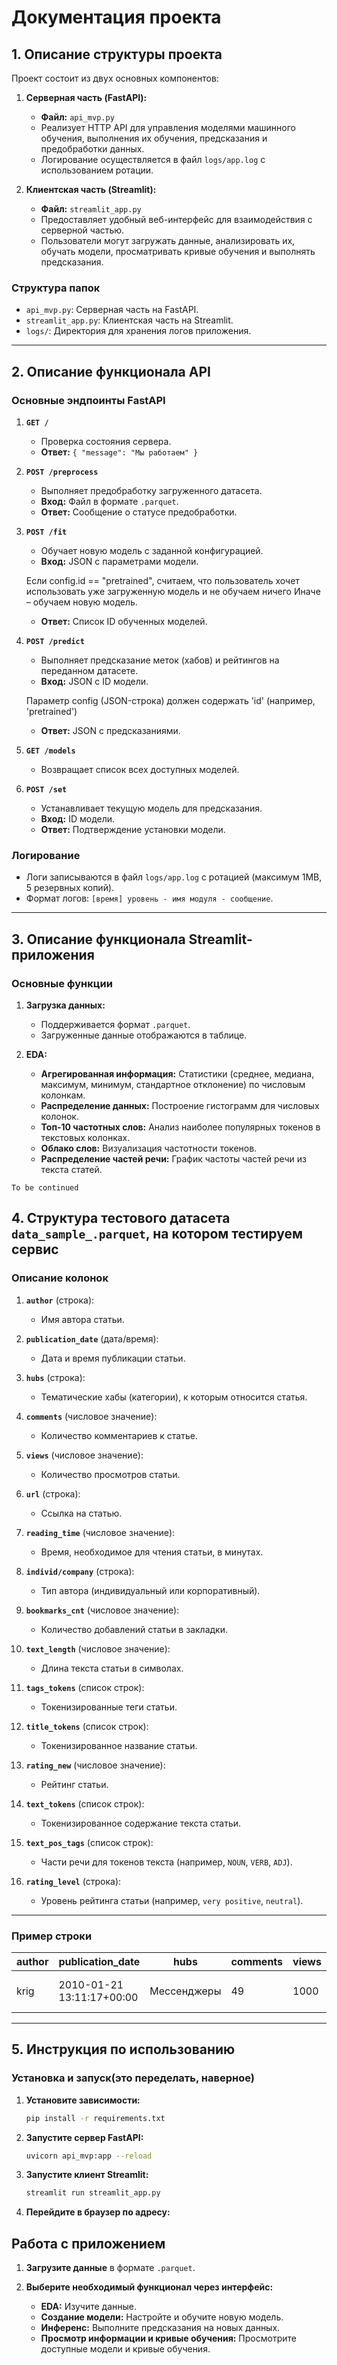 # Документация проекта

## 1. Описание структуры проекта

Проект состоит из двух основных компонентов:

1. **Серверная часть (FastAPI):**
   - **Файл:** `api_mvp.py`
   - Реализует HTTP API для управления моделями машинного обучения, выполнения их обучения, предсказания и предобработки данных.
   - Логирование осуществляется в файл `logs/app.log` с использованием ротации.

2. **Клиентская часть (Streamlit):**
   - **Файл:** `streamlit_app.py`
   - Предоставляет удобный веб-интерфейс для взаимодействия с серверной частью.
   - Пользователи могут загружать данные, анализировать их, обучать модели, просматривать кривые обучения и выполнять предсказания.

### Структура папок

- `api_mvp.py`: Серверная часть на FastAPI.
- `streamlit_app.py`: Клиентская часть на Streamlit.
- `logs/`: Директория для хранения логов приложения.

---

## 2. Описание функционала API

### Основные эндпоинты FastAPI

1. **`GET /`**
   - Проверка состояния сервера.
   - **Ответ:** `{ "message": "Мы работаем" }`

2. **`POST /preprocess`**
   - Выполняет предобработку загруженного датасета.
   - **Вход:** Файл в формате `.parquet`.
   - **Ответ:** Сообщение о статусе предобработки.

3. **`POST /fit`**
   - Обучает новую модель с заданной конфигурацией.
   - **Вход:** JSON с параметрами модели.

    Если config.id == "pretrained", считаем, что пользователь хочет
    использовать уже загруженную модель и не обучаем ничего
    Иначе – обучаем новую модель.
   - **Ответ:** Список ID обученных моделей.

4. **`POST /predict`**
   - Выполняет предсказание меток (хабов) и рейтингов на переданном датасете.
   - **Вход:** JSON с ID модели.

   Параметр config (JSON-строка) должен содержать 'id' (например, 'pretrained')
   - **Ответ:** JSON с предсказаниями.

5. **`GET /models`**
   - Возвращает список всех доступных моделей.

6. **`POST /set`**
   - Устанавливает текущую модель для предсказания.
   - **Вход:** ID модели.
   - **Ответ:** Подтверждение установки модели.

### Логирование
- Логи записываются в файл `logs/app.log` с ротацией (максимум 1MB, 5 резервных копий).
- Формат логов: `[время] уровень - имя модуля - сообщение`.

---

## 3. Описание функционала Streamlit-приложения

### Основные функции

1. **Загрузка данных:**
   - Поддерживается формат `.parquet`.
   - Загруженные данные отображаются в таблице.

2. **EDA:**
   - **Агрегированная информация:** Статистики (среднее, медиана, максимум, минимум, стандартное отклонение) по числовым колонкам.
   - **Распределение данных:** Построение гистограмм для числовых колонок.
   - **Топ-10 частотных слов:** Анализ наиболее популярных токенов в текстовых колонках.
   - **Облако слов:** Визуализация частотности токенов.
   - **Распределение частей речи:** График частоты частей речи из текста статей.

`To be continued`

## 4. Структура тестового датасета `data_sample_.parquet`, на котором тестируем сервис

### Описание колонок

1. **`author`** (строка):
   - Имя автора статьи.

2. **`publication_date`** (дата/время):
   - Дата и время публикации статьи.

3. **`hubs`** (строка):
   - Тематические хабы (категории), к которым относится статья.

4. **`comments`** (числовое значение):
   - Количество комментариев к статье.

5. **`views`** (числовое значение):
   - Количество просмотров статьи.

6. **`url`** (строка):
   - Ссылка на статью.

7. **`reading_time`** (числовое значение):
   - Время, необходимое для чтения статьи, в минутах.

8. **`individ/company`** (строка):
   - Тип автора (индивидуальный или корпоративный).

9. **`bookmarks_cnt`** (числовое значение):
   - Количество добавлений статьи в закладки.

10. **`text_length`** (числовое значение):
    - Длина текста статьи в символах.

11. **`tags_tokens`** (список строк):
    - Токенизированные теги статьи.

12. **`title_tokens`** (список строк):
    - Токенизированное название статьи.

13. **`rating_new`** (числовое значение):
    - Рейтинг статьи.

14. **`text_tokens`** (список строк):
    - Токенизированное содержание текста статьи.

15. **`text_pos_tags`** (список строк):
    - Части речи для токенов текста (например, `NOUN`, `VERB`, `ADJ`).

16. **`rating_level`** (строка):
    - Уровень рейтинга статьи (например, `very positive`, `neutral`).

---

### Пример строки

| author   | publication_date       | hubs          | comments | views | url                                   | reading_time | individ/company | bookmarks_cnt | text_length | tags_tokens              | title_tokens                | rating_new | text_tokens              | text_pos_tags            | rating_level   |
|----------|------------------------|---------------|----------|-------|---------------------------------------|--------------|-----------------|---------------|-------------|--------------------------|-----------------------------|------------|--------------------------|--------------------------|----------------|
| krig     | 2010-01-21 13:11:17+00:00 | Мессенджеры    | 49       | 1000  | https://habr.com/ru/articles/81478/ | 1.0          | individual      | 7.0           | 374         | ['skype', 'linux']      | ['skype', 'beta', 'linux'] | 44.0       | ['бета', 'skype', 'linux'] | [NOUN, VERB, PROPN]     | very positive  |

---
## 5. Инструкция по использованию

### Установка и запуск(это переделать, наверное)

1. **Установите зависимости:**
   ```bash
   pip install -r requirements.txt
   ```
2. **Запустите сервер FastAPI:**
    ```bash
    uvicorn api_mvp:app --reload
    ```
3. **Запустите клиент Streamlit:**
    ```bash
    streamlit run streamlit_app.py
    ```
4. **Перейдите в браузер по адресу:**

## Работа с приложением

1. **Загрузите данные** в формате `.parquet`.

2. **Выберите необходимый функционал через интерфейс:**

   - **EDA:** Изучите данные.
   - **Создание модели:** Настройте и обучите новую модель.
   - **Инференс:** Выполните предсказания на новых данных.
   - **Просмотр информации и кривые обучения:** Просмотрите доступные модели и кривые обучения.
